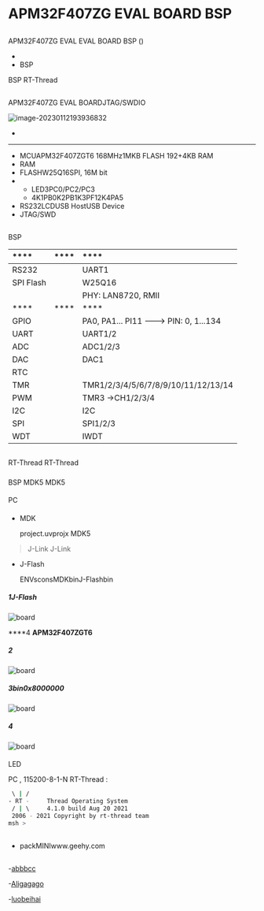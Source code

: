# APM32F407ZG EVAL BOARD BSP 

## 

 APM32F407ZG EVAL EVAL BOARD BSP () 



- 
- BSP 

 BSP RT-Thread 

## 

APM32F407ZG EVAL BOARDJTAG/SWDIO

![image-20230112193936832](figures/APM32F407ZG-EVAL.png)

- [ ](https://www.geehy.com/support/apm32?id=192)


 **** 

- MCUAPM32F407ZGT6 168MHz1MKB FLASH 192+4KB RAM
-  RAM
-  FLASHW25Q16SPI, 16M bit
- 
  - LED3PC0/PC2/PC3
  - 4K1PB0K2PB1K3PF12K4PA5
- RS232LCDUSB HostUSB Device
-  JTAG/SWD

## 

 BSP 

| **** | **** | ****                             |
| :----------- | :----------: | :------------------------------------ |
| RS232  |          |  UART1       |
| SPI Flash |  | W25Q16 |
|  |  | PHY: LAN8720, RMII  |
| **** | **** | ****                             |
| GPIO         |          | PA0, PA1... PI11 ---> PIN: 0, 1...134 |
| UART         |          | UART1/2                               |
| ADC          |          | ADC1/2/3                              |
| DAC          |          | DAC1                                  |
| RTC          |          |             |
| TMR          |          | TMR1/2/3/4/5/6/7/8/9/10/11/12/13/14   |
| PWM          |          | TMR3 ->CH1/2/3/4                      |
| I2C          |          | I2C                               |
| SPI          |          | SPI1/2/3                              |
| WDT          |          | IWDT                                  |

## 

 RT-Thread  RT-Thread  


### 

 BSP MDK5  MDK5 

#### 

 PC

#### 
- MDK

    project.uvprojx  MDK5 

>  J-Link  J-Link 

- J-Flash

  ENVsconsMDKbinJ-Flashbin

##### 1J-Flash

![board](figures/JFlash_Leader_01.png)

****4 **APM32F407ZGT6** 

##### 2

![board](figures/JFlash_Leader_02.png)
##### 3bin0x8000000
![board](figures/JFlash_Leader_03.png)
##### 4
![board](figures/JFlash_Leader_04.png)

#### 

LED 

 PC , 115200-8-1-N RT-Thread :

```bash
 \ | /
- RT -     Thread Operating System
 / | \     4.1.0 build Aug 20 2021
 2006 - 2021 Copyright by rt-thread team
msh >
```
## 

- packMINIwww.geehy.com

## 

-[abbbcc ](https://gitee.com/abbbcc)

-[Aligagago ](https://github.com/Aligagago)

-[luobeihai](https://github.com/luobeihai)